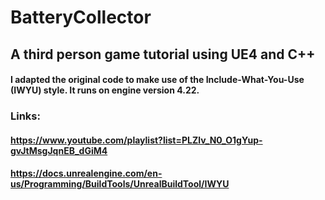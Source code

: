 # BatteryCollector
## A third person game tutorial using UE4 and C++
#### I adapted the original code to make use of the Include-What-You-Use (IWYU) style. It runs on engine version 4.22.

### Links:
#### https://www.youtube.com/playlist?list=PLZlv_N0_O1gYup-gvJtMsgJqnEB_dGiM4
#### https://docs.unrealengine.com/en-us/Programming/BuildTools/UnrealBuildTool/IWYU

